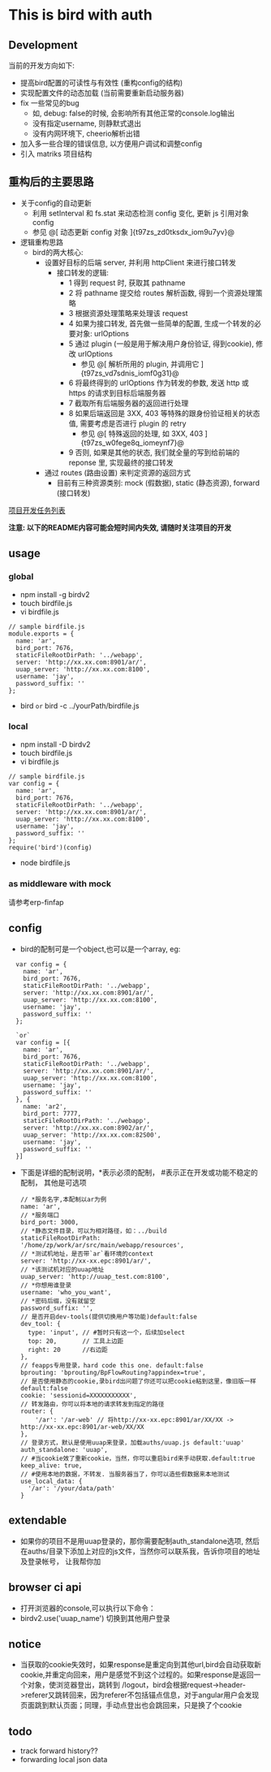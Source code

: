 # This is bird with auth

## Development

当前的开发方向如下:

- 提高bird配置的可读性与有效性 (重构config的结构)
- 实现配置文件的动态加载 (当前需要重新启动服务器)
- fix 一些常见的bug
    - 如, debug: false的时候, 会影响所有其他正常的console.log输出
    - 没有指定username, 则静默式退出
    - 没有内网环境下, cheerio解析出错
- 加入多一些合理的错误信息, 以方便用户调试和调整config
- 引入 matriks 项目结构

## 重构后的主要思路

- 关于config的自动更新
    - 利用 setInterval 和 fs.stat 来动态检测 config 变化, 更新 js 引用对象 config
    - 参见 @[  动态更新 config 对象  ]{t97zs_zd0tksdx_iom9u7yv}@
- 逻辑重构思路
    - bird的两大核心:
        - 设置好目标的后端 server, 并利用 httpClient 来进行接口转发
            - 接口转发的逻辑:
                - 1 得到 request 时, 获取其 pathname
                - 2 将 pathname 提交给 routes 解析函数, 得到一个资源处理策略
                - 3 根据资源处理策略来处理该 request
                - 4 如果为接口转发, 首先做一些简单的配置, 生成一个转发的必要对象: urlOptions
                - 5 通过 plugin (一般是用于解决用户身份验证, 得到cookie), 修改 urlOptions
                    - 参见 @[  解析所用的 plugin, 并调用它  ]{t97zs_vd7sdnis_iomf0g31}@
                - 6 将最终得到的 urlOptions 作为转发的参数, 发送 http 或 https 的请求到目标后端服务器
                - 7 截取所有后端服务器的返回进行处理
                - 8 如果后端返回是 3XX, 403 等特殊的跟身份验证相关的状态值, 需要考虑是否进行 plugin 的 retry
                    - 参见 @[  特殊返回的处理, 如 3XX, 403  ]{t97zs_w0fege8q_iomeynf7}@ 
                - 9 否则, 如果是其他的状态, 我们就全量的写到给前端的 reponse 里, 实现最终的接口转发
        - 通过 routes (路由设置) 来判定资源的返回方式
            - 目前有三种资源类别: mock (假数据), static (静态资源), forward (接口转发) 

[项目开发任务列表](./doc/tasks.md)


**注意: 以下的README内容可能会短时间内失效, 请随时关注项目的开发**

## usage

### global

- npm install -g birdv2
- touch birdfile.js
- vi birdfile.js

```
// sample birdfile.js
module.exports = {
  name: 'ar',
  bird_port: 7676,
  staticFileRootDirPath: '../webapp',
  server: 'http://xx.xx.com:8901/ar/',
  uuap_server: 'http://xx.xx.com:8100',
  username: 'jay',
  password_suffix: ''
};
```
- bird  `or` bird  -c ../yourPath/birdfile.js

### local

- npm install -D birdv2
- touch birdfile.js
- vi birdfile.js

```
// sample birdfile.js
var config = {
  name: 'ar',
  bird_port: 7676,
  staticFileRootDirPath: '../webapp',
  server: 'http://xx.xx.com:8901/ar/',
  uuap_server: 'http://xx.xx.com:8100',
  username: 'jay',
  password_suffix: ''
};
require('bird')(config)
```

- node birdfile.js

### as middleware with mock

请参考erp-finfap

## config
- bird的配制可是一个object,也可以是一个array, eg:
```
  var config = {
    name: 'ar',
    bird_port: 7676,
    staticFileRootDirPath: '../webapp',
    server: 'http://xx.xx.com:8901/ar/',
    uuap_server: 'http://xx.xx.com:8100',
    username: 'jay',
    password_suffix: ''
  };

  `or`
  var config = [{
    name: 'ar',
    bird_port: 7676,
    staticFileRootDirPath: '../webapp',
    server: 'http://xx.xx.com:8901/ar/',
    uuap_server: 'http://xx.xx.com:8100',
    username: 'jay',
    password_suffix: ''
  }, {
    name: 'ar2',
    bird_port: 7777,
    staticFileRootDirPath: '../webapp',
    server: 'http://xx.xx.com:8902/ar/',
    uuap_server: 'http://xx.xx.com:82S00',
    username: 'jay',
    password_suffix: ''
  }]
```
- 下面是详细的配制说明，*表示必须的配制， #表示正在开发或功能不稳定的配制， 其他是可选项
  ```
  // *服务名字,本配制以ar为例
  name: 'ar',
  // *服务端口
  bird_port: 3000,
  // *静态文件目录，可以为相对路径，如：../build
  staticFileRootDirPath: '/home/zp/work/ar/src/main/webapp/resources',
  // *测试机地址，是否带`ar`看环境的context
  server: 'http://xx-xx.epc:8901/ar/',
  // *该测试机对应的uuap地址
  uuap_server: 'http://uuap_test.com:8100',
  // *你想用谁登录
  username: 'who_you_want',
  // *密码后缀，没有就留空
  password_suffix: '',
  // 是否开启dev-tools(提供切换用户等功能)default:false
  dev_tool: {
    type: 'input', // #暂时只有这一个，后续加select
    top: 20,       // 工具上边距
    right: 20      //右边距
  },
  // feapps专用登录，hard code this one. default:false
  bprouting: 'bprouting/BpFlowRouting?appindex=true',
  // 是否使用静态的cookie,录bird出问题了你还可以把cookie粘到这里，像旧版一样default:false
  cookie: 'sessionid=XXXXXXXXXXX',
  // 转发路由，你可以将本地的请求转发到指定的路径
  router: {  
      '/ar': '/ar-web' // 将http://xx-xx.epc:8901/ar/XX/XX -> http://xx-xx.epc:8901/ar-web/XX/XX 
  },
  // 登录方式，默认是使用uuap来登录，加载auths/uuap.js default:'uuap'
  auth_standalone: 'uuap',
  // #当cookie效了重新cookie，当然，你可以重启bird来手动获取.default:true
  keep_alive: true,
  // #使用本地的数据，不转发. 当服务器当了，你可以造些假数据来本地测试
  use_local_data: {
    '/ar': '/your/data/path'
  }
  ```
## extendable

- 如果你的项目不是用uuap登录的，那你需要配制auth_standalone选项, 然后在auths/目录下添加上对应的js文件，当然你可以联系我，告诉你项目的地址 及登录帐号， 让我帮你加



## browser ci api

- 打开浏览器的console,可以执行以下命令：
- birdv2.use('uuap_name') 切换到其他用户登录

## notice

- 当获取的cookie失效时，如果response是重定向到其他url,bird会自动获取新cookie,并重定向回来，用户是感觉不到这个过程的。如果response是返回一个对象，使浏览器登出，跳转到 /logout，bird会根据request->header->referer又跳转回来，因为referer不包括锚点信息，对于angular用户会发现页面跳到默认页面；同理，手动点登出也会跳回来，只是换了个cookie


## todo

- track forward history??
- forwarding local json data
